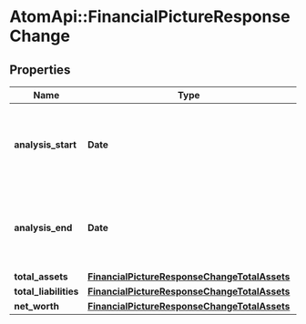 # AtomApi::FinancialPictureResponseChange

## Properties
Name | Type | Description | Notes
------------ | ------------- | ------------- | -------------
**analysis_start** | **Date** | Start date of the available data used in the change analysis | [optional] 
**analysis_end** | **Date** | End date of the available data used in the change analysis | [optional] 
**total_assets** | [**FinancialPictureResponseChangeTotalAssets**](FinancialPictureResponseChangeTotalAssets.md) |  | [optional] 
**total_liabilities** | [**FinancialPictureResponseChangeTotalAssets**](FinancialPictureResponseChangeTotalAssets.md) |  | [optional] 
**net_worth** | [**FinancialPictureResponseChangeTotalAssets**](FinancialPictureResponseChangeTotalAssets.md) |  | [optional] 


